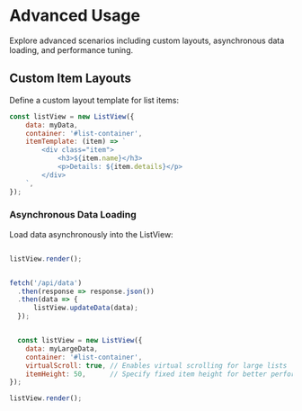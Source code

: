 # Advanced Usage

Explore advanced scenarios including custom layouts, asynchronous data loading, and performance tuning.

## Custom Item Layouts

Define a custom layout template for list items:

```javascript
const listView = new ListView({
    data: myData,
    container: '#list-container',
    itemTemplate: (item) => `
        <div class="item">
            <h3>${item.name}</h3>
            <p>Details: ${item.details}</p>
        </div>
    `,
});
```

### Asynchronous Data Loading

Load data asynchronously into the ListView:

```js

listView.render();


fetch('/api/data')
  .then(response => response.json())
  .then(data => {
      listView.updateData(data);
  });


  const listView = new ListView({
    data: myLargeData,
    container: '#list-container',
    virtualScroll: true, // Enables virtual scrolling for large lists
    itemHeight: 50,      // Specify fixed item height for better performance
});

listView.render();
```

